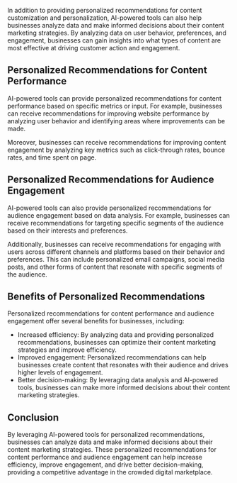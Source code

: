 

In addition to providing personalized recommendations for content customization and personalization, AI-powered tools can also help businesses analyze data and make informed decisions about their content marketing strategies. By analyzing data on user behavior, preferences, and engagement, businesses can gain insights into what types of content are most effective at driving customer action and engagement.

Personalized Recommendations for Content Performance
----------------------------------------------------

AI-powered tools can provide personalized recommendations for content performance based on specific metrics or input. For example, businesses can receive recommendations for improving website performance by analyzing user behavior and identifying areas where improvements can be made.

Moreover, businesses can receive recommendations for improving content engagement by analyzing key metrics such as click-through rates, bounce rates, and time spent on page.

Personalized Recommendations for Audience Engagement
----------------------------------------------------

AI-powered tools can also provide personalized recommendations for audience engagement based on data analysis. For example, businesses can receive recommendations for targeting specific segments of the audience based on their interests and preferences.

Additionally, businesses can receive recommendations for engaging with users across different channels and platforms based on their behavior and preferences. This can include personalized email campaigns, social media posts, and other forms of content that resonate with specific segments of the audience.

Benefits of Personalized Recommendations
----------------------------------------

Personalized recommendations for content performance and audience engagement offer several benefits for businesses, including:

* Increased efficiency: By analyzing data and providing personalized recommendations, businesses can optimize their content marketing strategies and improve efficiency.
* Improved engagement: Personalized recommendations can help businesses create content that resonates with their audience and drives higher levels of engagement.
* Better decision-making: By leveraging data analysis and AI-powered tools, businesses can make more informed decisions about their content marketing strategies.

Conclusion
----------

By leveraging AI-powered tools for personalized recommendations, businesses can analyze data and make informed decisions about their content marketing strategies. These personalized recommendations for content performance and audience engagement can help increase efficiency, improve engagement, and drive better decision-making, providing a competitive advantage in the crowded digital marketplace.
